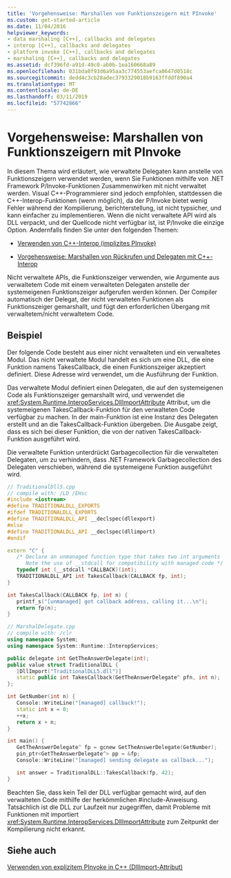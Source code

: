 ```yaml
---
title: 'Vorgehensweise: Marshallen von Funktionszeigern mit PInvoke'
ms.custom: get-started-article
ms.date: 11/04/2016
helpviewer_keywords:
- data marshaling [C++], callbacks and delegates
- interop [C++], callbacks and delegates
- platform invoke [C++], callbacks and delegates
- marshaling [C++], callbacks and delegates
ms.assetid: dcf396fd-a91d-49c0-ab0b-1ea160668a89
ms.openlocfilehash: 031bda0f93d6a95aa3c774553aefca0647d0518c
ms.sourcegitcommit: dedd4c3cb28adec3793329018b9163ffddf890a4
ms.translationtype: MT
ms.contentlocale: de-DE
ms.lasthandoff: 03/11/2019
ms.locfileid: "57742866"
---
```

# <a name="how-to-marshal-function-pointers-using-pinvoke"></a>Vorgehensweise: Marshallen von Funktionszeigern mit PInvoke

In diesem Thema wird erläutert, wie verwaltete Delegaten kann anstelle von Funktionszeigern verwendet werden, wenn Sie Funktionen mithilfe von .NET Framework P/Invoke-Funktionen Zusammenwirken mit nicht verwaltet werden. Visual C++-Programmierer sind jedoch empfohlen, stattdessen die C++-Interop-Funktionen (wenn möglich), da der P/Invoke bietet wenig Fehler während der Kompilierung, berichterstellung, ist nicht typsicher, und kann einfacher zu implementieren. Wenn die nicht verwaltete API wird als DLL verpackt, und der Quellcode nicht verfügbar ist, ist P/Invoke die einzige Option. Andernfalls finden Sie unter den folgenden Themen:

- [Verwenden von C++-Interop (implizites PInvoke)](../dotnet/using-cpp-interop-implicit-pinvoke.md)

- [Vorgehensweise: Marshallen von Rückrufen und Delegaten mit C++-Interop](../dotnet/how-to-marshal-callbacks-and-delegates-by-using-cpp-interop.md)

Nicht verwaltete APIs, die Funktionszeiger verwenden, wie Argumente aus verwaltetem Code mit einem verwalteten Delegaten anstelle der systemeigenen Funktionszeiger aufgerufen werden können. Der Compiler automatisch der Delegat, der nicht verwalteten Funktionen als Funktionszeiger gemarshallt, und fügt den erforderlichen Übergang mit verwaltetem/nicht verwaltetem Code.

## <a name="example"></a>Beispiel

Der folgende Code besteht aus einer nicht verwalteten und ein verwaltetes Modul. Das nicht verwaltete Modul handelt es sich um eine DLL, die eine Funktion namens TakesCallback, die einen Funktionszeiger akzeptiert definiert. Diese Adresse wird verwendet, um die Ausführung der Funktion.

Das verwaltete Modul definiert einen Delegaten, die auf den systemeigenen Code als Funktionszeiger gemarshallt wird, und verwendet die <xref:System.Runtime.InteropServices.DllImportAttribute> Attribut, um die systemeigenen TakesCallback-Funktion für den verwalteten Code verfügbar zu machen. In der main-Funktion ist eine Instanz des Delegaten erstellt und an die TakesCallback-Funktion übergeben. Die Ausgabe zeigt, dass es sich bei dieser Funktion, die von der nativen TakesCallback-Funktion ausgeführt wird.

Die verwaltete Funktion unterdrückt Garbagecollection für die verwalteten Delegaten, um zu verhindern, dass .NET Framework Garbagecollection des Delegaten verschieben, während die systemeigene Funktion ausgeführt wird.

```cpp
// TraditionalDll5.cpp
// compile with: /LD /EHsc
#include <iostream>
#define TRADITIONALDLL_EXPORTS
#ifdef TRADITIONALDLL_EXPORTS
#define TRADITIONALDLL_API __declspec(dllexport)
#else
#define TRADITIONALDLL_API __declspec(dllimport)
#endif

extern "C" {
   /* Declare an unmanaged function type that takes two int arguments
      Note the use of __stdcall for compatibility with managed code */
   typedef int (__stdcall *CALLBACK)(int);
   TRADITIONALDLL_API int TakesCallback(CALLBACK fp, int);
}

int TakesCallback(CALLBACK fp, int n) {
   printf_s("[unmanaged] got callback address, calling it...\n");
   return fp(n);
}
```

```cpp
// MarshalDelegate.cpp
// compile with: /clr
using namespace System;
using namespace System::Runtime::InteropServices;

public delegate int GetTheAnswerDelegate(int);
public value struct TraditionalDLL {
   [DllImport("TraditionalDLL5.dll")]
   static public int TakesCallback(GetTheAnswerDelegate^ pfn, int n);
};

int GetNumber(int n) {
   Console::WriteLine("[managed] callback!");
   static int x = 0;
   ++x;
   return x + n;
}

int main() {
   GetTheAnswerDelegate^ fp = gcnew GetTheAnswerDelegate(GetNumber);
   pin_ptr<GetTheAnswerDelegate^> pp = &fp;
   Console::WriteLine("[managed] sending delegate as callback...");

   int answer = TraditionalDLL::TakesCallback(fp, 42);
}
```

Beachten Sie, dass kein Teil der DLL verfügbar gemacht wird, auf den verwalteten Code mithilfe der herkömmlichen #include-Anweisung. Tatsächlich ist die DLL zur Laufzeit nur zugegriffen, damit Probleme mit Funktionen mit importiert <xref:System.Runtime.InteropServices.DllImportAttribute> zum Zeitpunkt der Kompilierung nicht erkannt.

## <a name="see-also"></a>Siehe auch

[Verwenden von explizitem PInvoke in C++ (DllImport-Attribut)](../dotnet/using-explicit-pinvoke-in-cpp-dllimport-attribute.md)
